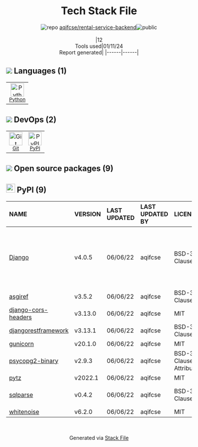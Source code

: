<!--
&lt;--- Readme.md Snippet without images Start ---&gt;
## Tech Stack
aqifcse/rental-service-backend is built on the following main stack:

- [Python](https://www.python.org) – Languages

Full tech stack [here](/techstack.md)

&lt;--- Readme.md Snippet without images End ---&gt;

&lt;--- Readme.md Snippet with images Start ---&gt;
## Tech Stack
aqifcse/rental-service-backend is built on the following main stack:

- <img width='25' height='25' src='https://img.stackshare.io/service/993/pUBY5pVj.png' alt='Python'/> [Python](https://www.python.org) – Languages

Full tech stack [here](/techstack.md)

&lt;--- Readme.md Snippet with images End ---&gt;
-->
<div align="center">

# Tech Stack File
![](https://img.stackshare.io/repo.svg "repo") [aqifcse/rental-service-backend](https://github.com/aqifcse/rental-service-backend)![](https://img.stackshare.io/public_badge.svg "public")
<br/><br/>
|12<br/>Tools used|01/11/24 <br/>Report generated|
|------|------|
</div>

## <img src='https://img.stackshare.io/languages.svg'/> Languages (1)
<table><tr>
  <td align='center'>
  <img width='36' height='36' src='https://img.stackshare.io/service/993/pUBY5pVj.png' alt='Python'>
  <br>
  <sub><a href="https://www.python.org">Python</a></sub>
  <br>
  <sub></sub>
</td>

</tr>
</table>

## <img src='https://img.stackshare.io/devops.svg'/> DevOps (2)
<table><tr>
  <td align='center'>
  <img width='36' height='36' src='https://img.stackshare.io/service/1046/git.png' alt='Git'>
  <br>
  <sub><a href="http://git-scm.com/">Git</a></sub>
  <br>
  <sub></sub>
</td>

<td align='center'>
  <img width='36' height='36' src='https://img.stackshare.io/service/12572/-RIWgodF_400x400.jpg' alt='PyPI'>
  <br>
  <sub><a href="https://pypi.org/">PyPI</a></sub>
  <br>
  <sub></sub>
</td>

</tr>
</table>


## <img src='https://img.stackshare.io/group.svg' /> Open source packages (9)</h2>

## <img width='24' height='24' src='https://img.stackshare.io/service/12572/-RIWgodF_400x400.jpg'/> PyPI (9)

|NAME|VERSION|LAST UPDATED|LAST UPDATED BY|LICENSE|VULNERABILITIES|
|:------|:------|:------|:------|:------|:------|
|[Django](https://pypi.org/project/Django)|v4.0.5|06/06/22|aqifcse |BSD-3-Clause|[CVE-2023-31047](https://github.com/advisories/GHSA-r3xc-prgr-mg9p) (Critical)<br/>[CVE-2023-36053](https://github.com/advisories/GHSA-jh3w-4vvf-mjgr) (High)<br/>[CVE-2022-36359](https://github.com/advisories/GHSA-8x94-hmjh-97hq) (High)<br/>[CVE-2023-24580](https://github.com/advisories/GHSA-2hrw-hx67-34x6) (High)|
|[asgiref](https://pypi.org/project/asgiref)|v3.5.2|06/06/22|aqifcse |BSD-3-Clause|N/A|
|[django-cors-headers](https://pypi.org/project/django-cors-headers)|v3.13.0|06/06/22|aqifcse |MIT|N/A|
|[djangorestframework](https://pypi.org/project/djangorestframework)|v3.13.1|06/06/22|aqifcse |BSD-3-Clause|N/A|
|[gunicorn](https://pypi.org/project/gunicorn)|v20.1.0|06/06/22|aqifcse |MIT|N/A|
|[psycopg2-binary](https://pypi.org/project/psycopg2-binary)|v2.9.3|06/06/22|aqifcse |BSD-3-Clause-Attribution|N/A|
|[pytz](https://pypi.org/project/pytz)|v2022.1|06/06/22|aqifcse |MIT|N/A|
|[sqlparse](https://pypi.org/project/sqlparse)|v0.4.2|06/06/22|aqifcse |BSD-3-Clause|[CVE-2023-30608](https://github.com/advisories/GHSA-rrm6-wvj7-cwh2) (Moderate)|
|[whitenoise](https://pypi.org/project/whitenoise)|v6.2.0|06/06/22|aqifcse |MIT|N/A|

<br/>
<div align='center'>

Generated via [Stack File](https://github.com/marketplace/stack-file)
